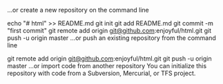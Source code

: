 …or create a new repository on the command line

echo "# html" >> README.md
git init
git add README.md
git commit -m "first commit"
git remote add origin git@github.com:enjoyful/html.git
git push -u origin master
…or push an existing repository from the command line

git remote add origin git@github.com:enjoyful/html.git
git push -u origin master
…or import code from another repository
You can initialize this repository with code from a Subversion, Mercurial, or TFS project.